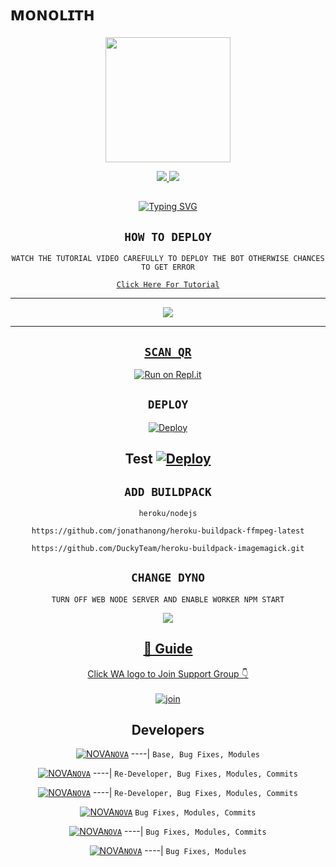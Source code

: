 # ᴍᴏɴᴏʟɪᴛʜ

<div align="center">
  <img border-radius: 15px src="https://telegra.ph/file/18c3f1f10986adc752244.jpg" width="200" height="200"/>

<p align="center">
  <a href="https://instagram.com/gideon_triumph"><img src="https://img.shields.io/badge/Instagram-E4405F?style=for-the-badge&logo=instagram&logoColor=white"/> 
  <a href="https://wa.me/2347042930688"><img src="https://img.shields.io/badge/WhatsApp-25D366?style=for-the-badge&logo=whatsapp&logoColor=white" />
</p>

## <!-- Typing SVG -->
<p align="center">
    <a href="https://git.io/J0hKr">
        <img
        src="https://readme-typing-svg.herokuapp.com?size=30&width=800&lines=Monolith+Is+A+Modified+Version+Of;Eva+ByNova;We+Have+Cloned+The+Project+And+Added;Some+More+Things."
            alt="Typing SVG"
        />
    </a>
</p>

## ```HOW TO DEPLOY```
`WATCH THE TUTORIAL VIDEO CAREFULLY TO DEPLOY THE BOT OTHERWISE CHANCES TO GET ERROR`

[`Click Here For Tutorial`](https://youtu.be/5shzvYdTasw)

----------

<p align="center">
  <a href="https://youtu.be/5shzvYdTasw"><img src="https://i.imgur.com/XkDscpl.jpeg" />
</p>

-------


## `SCAN QR`

[![Run on Repl.it](https://repl.it/badge/github/quiec/whatsAlfa)](https://replit.com/@AjmalAchu123/Wizard-Ser-Qr-test)

## `DEPLOY`

[![Deploy](https://www.herokucdn.com/deploy/button.svg)](https://dashboard.heroku.com/new-app) 

Test
[![Deploy](https://www.herokucdn.com/deploy/button.svg)](https://heroku.com/deploy?template=https://github.com/N0-VA/Wizard-Ser) 
----------


## `ADD BUILDPACK`

```
heroku/nodejs
```
```
https://github.com/jonathanong/heroku-buildpack-ffmpeg-latest
```
```
https://github.com/DuckyTeam/heroku-buildpack-imagemagick.git
```

## `CHANGE DYNO`

`TURN OFF WEB NODE SERVER AND ENABLE WORKER NPM START`

<p align="center">
  <a href="https://github.com/N0-VA/Wizrad-Ser"><img src="https://i.imgur.com/aSw2GKZ.jpeg" />
</p>

## 📢 Guide
Click WA logo to Join Support Group 👇
    <br>
<br>
  [![join](https://github.com/Alien-alfa/PublicBot/blob/main/wlogo.svg.png)](https://chat.whatsapp.com/L07ermjENCeAXj5FScqyRj)
  <div align="center">


## Developers
  <div align="center">
  
  [![NOVA](https://telegra.ph/file/b75e00136978ddd1aa558.jpg)](https://github.com/N0-VA)[`NOVA`](https://github.com/N0-VA)
----|
   `Base, Bug Fixes, Modules`

  [![NOVA](https://camo.githubusercontent.com/7bb7a2426634e98cec7b33897692b06cc559d25feeaaaff9b181bee1e50316ce/68747470733a2f2f74656c656772612e70682f66696c652f3138633366316631303938366164633735323234342e6a7067)](https://github.com/N0-VA)[`NOVA`](https://github.com/N0-VA)
----|
   `Re-Developer, Bug Fixes, Modules, Commits`

   [![NOVA](https://camo.githubusercontent.com/7bb7a2426634e98cec7b33897692b06cc559d25feeaaaff9b181bee1e50316ce/68747470733a2f2f74656c656772612e70682f66696c652f3138633366316631303938366164633735323234342e6a7067)](https://github.com/N0-VA)[`NOVA`](https://github.com/N0-VA)
----|
   `Re-Developer, Bug Fixes, Modules, Commits`

   [![NOVA](https://camo.githubusercontent.com/7bb7a2426634e98cec7b33897692b06cc559d25feeaaaff9b181bee1e50316ce/68747470733a2f2f74656c656772612e70682f66696c652f3138633366316631303938366164633735323234342e6a7067)](https://github.com/N0-VA)[`NOVA`](https://githuhub.com/N0-VA)
   `Bug Fixes, Modules, Commits`

[![NOVA](https://camo.githubusercontent.com/7bb7a2426634e98cec7b33897692b06cc559d25feeaaaff9b181bee1e50316ce/68747470733a2f2f74656c656772612e70682f66696c652f3138633366316631303938366164633735323234342e6a7067)](https://github.com/N0-VA)[`NOVA`](https://github.com/N0-VA)
----|
   `Bug Fixes, Modules, Commits`

[![NOVA](https://camo.githubusercontent.com/7bb7a2426634e98cec7b33897692b06cc559d25feeaaaff9b181bee1e50316ce/68747470733a2f2f74656c656772612e70682f66696c652f3138633366316631303938366164633735323234342e6a7067)](https://github.com/N0-VA)[`NOVA`](https://github.com/N0-VA)
----|
   `Bug Fixes, Modules`


                                  
  </div
